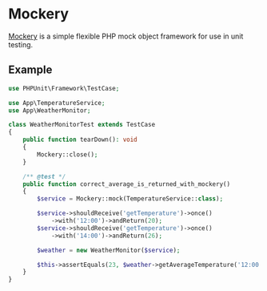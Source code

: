 # Mockery

[Mockery](https://github.com/mockery/mockery) is a simple flexible PHP mock object framework for use in unit testing.

## Example

```php
use PHPUnit\Framework\TestCase;

use App\TemperatureService;
use App\WeatherMonitor;

class WeatherMonitorTest extends TestCase
{
    public function tearDown(): void
    {
        Mockery::close();
    }

    /** @test */
    public function correct_average_is_returned_with_mockery()
    {
        $service = Mockery::mock(TemperatureService::class);

        $service->shouldReceive('getTemperature')->once()
            ->with('12:00')->andReturn(20);
        $service->shouldReceive('getTemperature')->once()
            ->with('14:00')->andReturn(26);

        $weather = new WeatherMonitor($service);

        $this->assertEquals(23, $weather->getAverageTemperature('12:00', '14:00'));
    }
}
```
